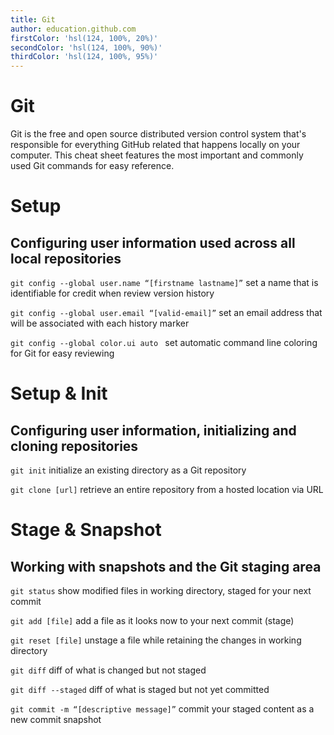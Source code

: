 ```yaml
---
title: Git
author: education.github.com
firstColor: 'hsl(124, 100%, 20%)'
secondColor: 'hsl(124, 100%, 90%)'
thirdColor: 'hsl(124, 100%, 95%)'
---
```



<div class="card">

# Git
   
Git  is  the  free  and  open  source  distributed  version  control  system  that's  responsible  for  everything  GitHub related that happens locally on your computer. This cheat sheet features the most important and commonly used Git commands for easy reference.

</div>
<div class="card">

# Setup
   
## Configuring user information used across all local repositories

```git config --global user.name “[firstname lastname]”```
set a name that is identifiable for credit when review version history
   
```git config --global user.email “[valid-email]”```
set an email address that will be associated with each history marker
   
```git config --global color.ui auto ```
set automatic command line coloring for Git for easy reviewing


# Setup & Init

## Configuring user information, initializing and cloning repositories
   
```git init```
initialize an existing directory as a Git repository
   
```git clone [url]```
retrieve an entire repository from a hosted location via URL

# Stage & Snapshot
   
## Working with snapshots and the Git staging area
   
```git status```
show modified files in working directory, staged for your next commit
   
```git add [file]```
add a file as it looks now to your next commit (stage)
   
```git reset [file]```
unstage a file while retaining the changes in working directory
   
```git diff```
diff of what is changed but not staged
   
```git diff --staged```
diff of what is staged but not yet committed
   
```git commit -m “[descriptive message]”```
commit your staged content as a new commit snapshot

</div>
<div class="card">

